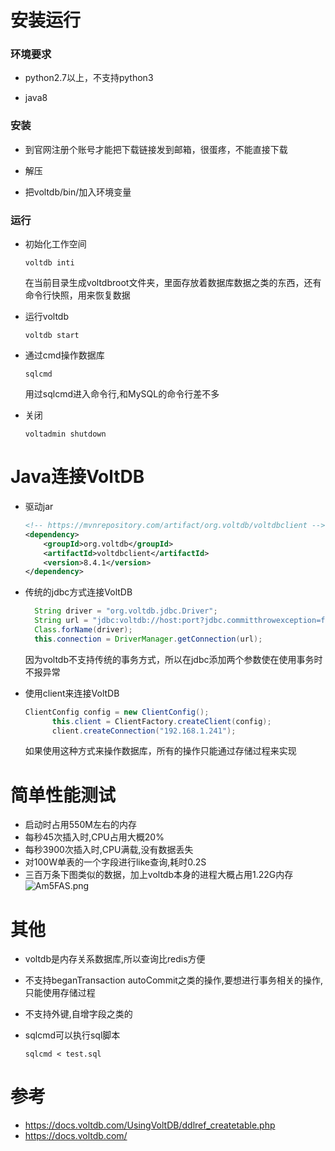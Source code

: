 # 安装运行

### 环境要求

* python2.7以上，不支持python3

* java8

### 安装    

* 到官网注册个账号才能把下载链接发到邮箱，很蛋疼，不能直接下载 

* 解压

* 把voltdb/bin/加入环境变量

### 运行
* 初始化工作空间

  ```shell
  voltdb inti  
  ```
  在当前目录生成voltdbroot文件夹，里面存放着数据库数据之类的东西，还有命令行快照，用来恢复数据

* 运行voltdb
  ```shell
  voltdb start
  ```

* 通过cmd操作数据库
  ```shell
  sqlcmd
  ```
  用过sqlcmd进入命令行,和MySQL的命令行差不多

* 关闭
  ```shell
  voltadmin shutdown
  ```
# Java连接VoltDB

* 驱动jar
    ```xml
    <!-- https://mvnrepository.com/artifact/org.voltdb/voltdbclient -->
    <dependency>
        <groupId>org.voltdb</groupId>
        <artifactId>voltdbclient</artifactId>
        <version>8.4.1</version>
    </dependency>
    ```

* 传统的jdbc方式连接VoltDB
  ```java
    String driver = "org.voltdb.jdbc.Driver";
    String url = "jdbc:voltdb://host:port?jdbc.committhrowexception=false&jdbc.rollbackthrowexception=false&autoreconnect=true";
    Class.forName(driver);
    this.connection = DriverManager.getConnection(url);
  ```
  因为voltdb不支持传统的事务方式，所以在jdbc添加两个参数使在使用事务时不报异常

* 使用client来连接VoltDB
  ```java
  ClientConfig config = new ClientConfig();
        this.client = ClientFactory.createClient(config);
        client.createConnection("192.168.1.241");
  ```
  如果使用这种方式来操作数据库，所有的操作只能通过存储过程来实现

# 简单性能测试

* 启动时占用550M左右的内存
* 每秒45次插入时,CPU占用大概20%
* 每秒3900次插入时,CPU满载,没有数据丢失
* 对100W单表的一个字段进行like查询,耗时0.2S
* 三百万条下图类似的数据，加上voltdb本身的进程大概占用1.22G内存
 ![Am5FAS.png](https://s2.ax1x.com/2019/03/18/Am5FAS.png)


# 其他

* voltdb是内存关系数据库,所以查询比redis方便

* 不支持beganTransaction autoCommit之类的操作,要想进行事务相关的操作,只能使用存储过程

* 不支持外键,自增字段之类的

* sqlcmd可以执行sql脚本

  ```shell
  sqlcmd < test.sql
  ```
# 参考

* https://docs.voltdb.com/UsingVoltDB/ddlref_createtable.php
* https://docs.voltdb.com/